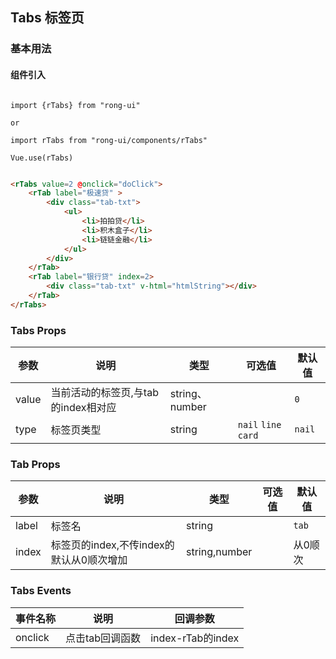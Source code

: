 ## Tabs 标签页

### 基本用法

#### 组件引入

```

import {rTabs} from "rong-ui"

or

import rTabs from "rong-ui/components/rTabs"

Vue.use(rTabs)

```

```html

<rTabs value=2 @onclick="doClick">
	<rTab label="极速贷" >
		<div class="tab-txt">
			<ul>
				<li>拍拍贷</li>
				<li>积木盒子</li>
				<li>链链金融</li>
			</ul>
		</div>
	</rTab>
	<rTab label="银行贷" index=2>
		<div class="tab-txt" v-html="htmlString"></div>
	</rTab>
</rTabs>

```

### Tabs Props

| 参数      | 说明    | 类型      | 可选值       | 默认值   |
|---------- |-------- |---------- |-------------  |-------- |
| value  | 当前活动的标签页,与tab的index相对应  | string、number  |   | `0` |
| type | 标签页类型 | string | `nail` `line` `card` | `nail` |

### Tab Props

| 参数      | 说明    | 类型      | 可选值       | 默认值   |
|---------- |-------- |---------- |-------------  |-------- |
| label  | 标签名  | string |   | `tab` |
| index | 标签页的index,不传index的默认从0顺次增加 | string,number | | 从0顺次 |

### Tabs Events

| 事件名称      | 说明    | 回调参数      |
|---------- |-------- |---------- |
| onclick  | 点击tab回调函数  |  index-rTab的index |


